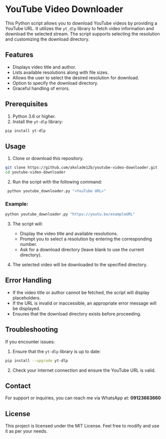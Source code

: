 # YouTube Video Downloader

This Python script allows you to download YouTube videos by providing a YouTube URL. It utilizes the `yt_dlp` library to fetch video information and download the selected stream. The script supports selecting the resolution and customizing the download directory.

## Features
- Displays video title and author.
- Lists available resolutions along with file sizes.
- Allows the user to select the desired resolution for download.
- Option to specify the download directory.
- Graceful handling of errors.

## Prerequisites
1. Python 3.6 or higher.
2. Install the `yt-dlp` library:
```bash
pip install yt-dlp
```

## Usage
1. Clone or download this repository.
```bash
git clone https://github.com/akolade12b/youtube-video-downloader.git
cd youtube-video-downloader
```

2. Run the script with the following command:
```bash
 python youtube_downloader.py "<YouTube URL>"
```

### Example:

```bash
python youtube_downloader.py "https://youtu.be/exampleURL"
```

3. The script will:
   - Display the video title and available resolutions.
   - Prompt you to select a resolution by entering the corresponding number.
   - Ask for a download directory (leave blank to use the current directory).

4. The selected video will be downloaded to the specified directory.

## Error Handling
- If the video title or author cannot be fetched, the script will display placeholders.
- If the URL is invalid or inaccessible, an appropriate error message will be displayed.
- Ensures that the download directory exists before proceeding.

## Troubleshooting
If you encounter issues:
1. Ensure that the `yt-dlp` library is up to date:
```bash
pip install --upgrade yt-dlp
```
2. Check your internet connection and ensure the YouTube URL is valid.

## Contact
For support or inquiries, you can reach me via WhatsApp at: **09123663660**

## License
This project is licensed under the MIT License. Feel free to modify and use it as per your needs.

